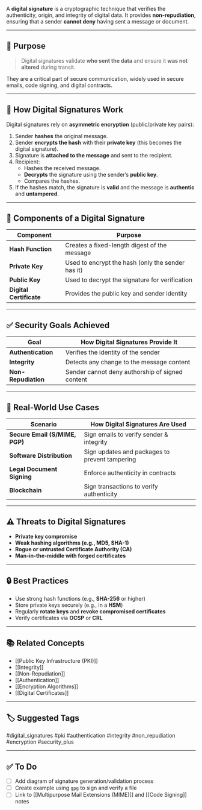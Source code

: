A **digital signature** is a cryptographic technique that verifies the authenticity, origin, and integrity of digital data. It provides **non-repudiation**, ensuring that a sender **cannot deny** having sent a message or document.

---

## 🎯 Purpose

> Digital signatures validate **who sent the data** and ensure it **was not altered** during transit.

They are a critical part of secure communication, widely used in secure emails, code signing, and digital contracts.

---

## 🔐 How Digital Signatures Work

Digital signatures rely on **asymmetric encryption** (public/private key pairs):

1. Sender **hashes** the original message.
2. Sender **encrypts the hash** with their **private key** (this becomes the digital signature).
3. Signature is **attached to the message** and sent to the recipient.
4. Recipient:
   - Hashes the received message.
   - **Decrypts** the signature using the sender’s **public key**.
   - Compares the hashes.
5. If the hashes match, the signature is **valid** and the message is **authentic** and **untampered**.

---

## 🧱 Components of a Digital Signature

| Component            | Purpose                                           |
|----------------------|---------------------------------------------------|
| **Hash Function**    | Creates a fixed-length digest of the message      |
| **Private Key**      | Used to encrypt the hash (only the sender has it) |
| **Public Key**       | Used to decrypt the signature for verification    |
| **Digital Certificate** | Provides the public key and sender identity     |

---

## ✅ Security Goals Achieved

| Goal               | How Digital Signatures Provide It                     |
|--------------------|-------------------------------------------------------|
| **Authentication** | Verifies the identity of the sender                   |
| **Integrity**      | Detects any change to the message content             |
| **Non-Repudiation**| Sender cannot deny authorship of signed content       |

---

## 📄 Real-World Use Cases

| Scenario                   | How Digital Signatures Are Used                      |
|----------------------------|-------------------------------------------------------|
| **Secure Email (S/MIME, PGP)** | Sign emails to verify sender & integrity         |
| **Software Distribution**  | Sign updates and packages to prevent tampering       |
| **Legal Document Signing** | Enforce authenticity in contracts                    |
| **Blockchain**             | Sign transactions to verify authenticity             |

---

## ⚠️ Threats to Digital Signatures

- **Private key compromise**
- **Weak hashing algorithms (e.g., MD5, SHA-1)**
- **Rogue or untrusted Certificate Authority (CA)**
- **Man-in-the-middle with forged certificates**

---

## 🔒 Best Practices

- Use strong hash functions (e.g., **SHA-256** or higher)
- Store private keys securely (e.g., in a **HSM**)
- Regularly **rotate keys** and **revoke compromised certificates**
- Verify certificates via **OCSP** or **CRL**

---

## 📚 Related Concepts

- [[Public Key Infrastructure (PKI)]]
- [[Integrity]]
- [[Non-Repudiation]]
- [[Authentication]]
- [[Encryption Algorithms]]
- [[Digital Certificates]]

---

## 🏷 Suggested Tags

#digital_signatures #pki #authentication #integrity #non_repudiation #encryption #security_plus

---

## ✅ To Do

- [ ] Add diagram of signature generation/validation process
- [ ] Create example using `gpg` to sign and verify a file
- [ ] Link to [[Multipurpose Mail Extensions (MIME)]] and [[Code Signing]] notes
